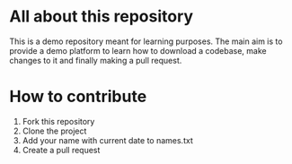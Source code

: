 # All about this repository
This is a demo repository meant for learning purposes. The main aim is to provide a demo platform to learn how to download a codebase, make changes to it and finally making a pull request. 

# How to contribute
1. Fork this repository
2. Clone the project
3. Add your name with current date to names.txt
4. Create a pull request
